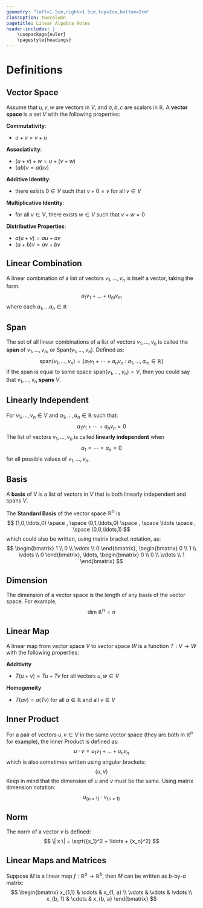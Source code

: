 ```yaml
---
geometry: "left=1.5cm,right=1.5cm,top=2cm,bottom=2cm"
classoption: twocolumn
pagetitle: Linear Algebra Notes
header-includes: |
    \usepackage{euler}
    \pagestyle{headings}
---
```



Definitions
=====================================================================

Vector Space
---------------------------------------------------------------------

Assume that $u,v,w$ are vectors in $V$, and $a,b,c$ are scalars in $\mathbb{R}$.  A **vector space** is a set $V$ with the following properties:

**Commutativity**:  

* $u+v=v+u$

**Associativity**:  

* $(u+v)+w = u+(v+w)$
* $(ab)v=a(bv)$

**Additive Identity**:

* there exists $0 \in V$ such that $v+0=v$ for all $v\in V$

**Multiplicative Identity**:  

* for all $v\in V$, there exists $w\in V$ such that $v+w=0$

**Distributive Properties**:

* $a(u+v)=au+av$
* $(a+b)v=av+bv$


Linear Combination
---------------------------------------------------------------------

A linear combination of a list of vectors $v_1, \ldots, v_n$ is itself a vector, taking the form:
$$
    a_1v_1 + \ldots + a_mv_m
$$
where each $a_1, \ldots a_n \in \mathbb{R}$


Span
---------------------------------------------------------------------

The set of all linear combinations of a list of vectors $v_1, \ldots, v_n$ is called the **span** of $v_1, \ldots, v_n$, or Span$(v_1, \ldots, v_n)$.  Defined as:
$$
    \text{span}(v_1,\ldots,v_n) =
    \left\{
        a_1v_1 + \cdots + a_nv_n
        \ : \
        a_1,\ldots,a_m \in \mathbb{R}
    \right\}
$$
If the span is equal to some space $\text{span}(v_1,\ldots,v_n)=V$, then you could say that $v_1,\ldots,v_n$ **spans** $V$.


Linearly Independent
---------------------------------------------------------------------

For $v_1,\ldots,v_n \in V$ and $a_1,\ldots,a_n \in \mathbb{R}$ such that:
$$
    a_1v_1 + \cdots + a_nv_n = 0
$$
The list of vectors $v_1,\ldots,v_n$ is called **linearly independent** when
$$
    a_1=\cdots=a_n=0
$$
for all possible values of $v_1,\ldots,v_n$.


Basis
---------------------------------------------------------------------

A **basis** of V is a list of vectors in $V$ that is both linearly independent and spans $V$.

The **Standard Basis** of the vector space $\mathbb{R^n}$ is
$$
    (1,0,\ldots,0) \space , \space
    (0,1,\ldots,0) \space , \space
    \ldots \space , \space  
    (0,0,\ldots,1)
$$
which could also be written, using matrix bracket notation, as:
$$
    \begin{bmatrix} 1 \\ 0 \\ \vdots \\ 0 \end{bmatrix},
    \begin{bmatrix} 0 \\ 1 \\ \vdots \\ 0 \end{bmatrix},
    \ldots,
    \begin{bmatrix} 0 \\ 0 \\ \vdots \\ 1 \end{bmatrix}
$$

Dimension
---------------------------------------------------------------------

The dimension of a vector space is the length of any basis of the vector space.  For example,
$$
    \text{dim } \mathbb{R^n} = n
$$



Linear Map
---------------------------------------------------------------------

A linear map from vector space $V$ to vector space $W$ is a function $T:V\to W$ with the following properties:

**Additivity**

* $T(u+v) = Tu + Tv$ for all vectors $u,w \in V$

**Homogeneity**

* $T(av) = a(Tv)$ for all $a\in \mathbb{R}$ and all $v\in V$


## Inner Product

For a pair of vectors $u,v \in V$ in the same vector space (they are both in $\mathbb{R}^n$ for example), the Inner Product is defined as:
$$
    u \cdot v = u_1v_1 + ... + u_nv_n
$$
which is also sometimes written using angular brackets:
$$
    \langle u, v \rangle
$$
Keep in mind that the dimension of $u$ and $v$ must be the same.  Using matrix dimension notation:
$$
    u_{\{n \times 1\}} \cdot v_{\{n \times 1\}}
$$


## Norm

The norm of a vector $v$ is defined:
$$
    \| x \| = \sqrt{{x_1}^2 + \ldots + {x_n}^2}
$$




## Linear Maps and Matrices

Suppose $M$ is a linear map $f: \mathbb{R}^a \to \mathbb{R}^b$, then $M$ can be written as $b$-by-$a$ matrix:
$$
    \begin{bmatrix}
        x_{1,1} & \cdots & x_{1, a} \\
        \vdots & \vdots & \vdots \\
        x_{b, 1} & \cdots & x_{b, a}
    \end{bmatrix}
$$
